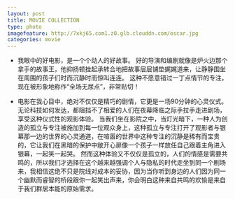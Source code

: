 ```yaml
---
layout: post
title: MOVIE COLLECTION
type: photo
imagefeature: http://7xkj65.com1.z0.glb.clouddn.com/oscar.jpg
categories: movie
---
```



* 我眼中的好电影，是一个个动人的好故事。
好的导演和编剧就像是炉火边那个拿手的故事王，他抑扬顿挫起承转合地把故事层层铺垫娓娓道来，让静静围坐在周围的孩子们时而沉静时而惊叫连连。
这种不愿意错过一丁点情节的专注，现在被形象地称作“全场无尿点”，非常贴切！


* 电影在我心目中，绝对不仅仅是精巧的剧情，它更是一场90分钟的心灵仪式。无论科技如何发达，都阻挡不了相爱的人们在夜幕降临之际手拉手走进剧场，享受这种仪式性的观影体验。
当我们坐在影院之中，当灯光暗下，一种人为创造的孤立与专注被施加到每一位观众身上，这种孤立与专注打开了观影者与银幕那一边的世界的心灵通道，在喧嚣的世界中这种专注的沉静是稀有而宝贵的，它让我们在黑暗的保护中敞开心扉像一个孩子一样放任自己跟着主角进入银幕，一起笑一起哭。
然而这种体验又不仅仅是孤立的，人们的情感是需要共鸣的，所以我们才选择在这个越来越强调个人与隐私的时代走坐到同一个剧场来，我相信这绝不只是院线对成本的妥协，因为当你听到身边的人们因为同一个幽默而睿智的桥段跟你一起笑出声来，你会明白这种来自共鸣的欢愉是来自于我们群居本能的原始需求。

